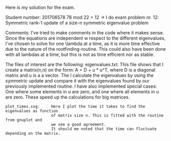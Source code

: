 Here is my solution for the exam.

Student number: 201706578
78 mod 22 = 12 -> I do exam problem nr. 12: 
Symmetric rank-1 update of a size-n symmetric eigenvalue problem

Comments:
    I've tried to make comments in the code where it makes sense. 
    Since the equations are independent w respect to the different eigenvalues, 
    I've chosen to solve for one \lambda at a time,
    as it is more time effective due to the nature of the rootfinding-routine. 
    This could also have been done with all lambdas at a time, but this is not as time efficient nor as stable.

The files of interest are the following:
    eigenvalues.txt:    This file shows that I create a matrix(n,n) on the form:
                        A = D + u * u^T, where D is a diagonal matrix and u is a a vector.
                        The I calculate the eigenvalues by using the symmetric update 
                        and compare it with the eigenvalues found by our previously implemented routine. I have also implemented special cases: One where some elements
                        in u are zero, and one where all elements
                        in u are zero. These speed up the calculations for big matrices.

    plot_times.svg:     Here I plot the time it takes to find the eigenvalues as function
                        of matrix size n. This is fitted with the routine from gnuplot and
                        we see a good agreement.
                        It should me noted that the time can fluctuate depending on the matrix.